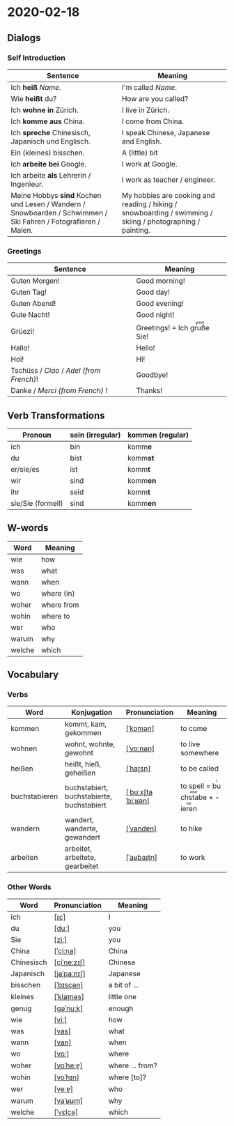 # 2020-02-18

## Dialogs

### Self Introduction

| Sentence                                                                                                         | Meaning                                                                                                    |
| ---------------------------------------------------------------------------------------------------------------- | ---------------------------------------------------------------------------------------------------------- |
| Ich **heiß** *Name*.                                                                                             | I'm called *Name*.                                                                                         |
| Wie **heißt** du?                                                                                                | How are you called?                                                                                        |
| Ich **wohne** **in** Zürich.                                                                                     | I live in Zürich.                                                                                          |
| Ich **komme** **aus** China.                                                                                     | I come from China.                                                                                         |
| Ich **spreche** Chinesisch, Japanisch und Englisch.                                                              | I speak Chinese, Japanese and English.                                                                     |
| Ein (kleines) bisschen.                                                                                          | A (little) bit                                                                                             |
| Ich **arbeite** **bei** Google.                                                                                  | I work at Google.                                                                                          |
| Ich arbeite **als** Lehrerin / Ingenieur.                                                                        | I work as teacher / engineer.                                                                              |
| Meine Hobbys **sind** Kochen und Lesen / Wandern / Snowboarden / Schwimmen / Ski Fahren / Fotografieren / Malen. | My hobbies are cooking and reading / hiking / snowboarding / swimming / skiing / photographing / painting. |

### Greetings

| Sentence                                 | Meaning                                                |
| ---------------------------------------- | ------------------------------------------------------ |
| Guten Morgen!                            | Good morning!                                          |
| Guten Tag!                               | Good day!                                              |
| Guten Abend!                             | Good evening!                                          |
| Gute Nacht!                              | Good night!                                            |
| Grüezi!                                  | Greetings! = Ich <ruby>gruße<rt>greet</rt></ruby> Sie! |
| Hallo!                                   | Hello!                                                 |
| Hoi!                                     | Hi!                                                    |
| Tschüss / *Ciao* / *Adel (from French)*! | Goodbye!                                               |
| Danke / *Merci (from French)* !          | Thanks!                                                |

## Verb Transformations

| Pronoun           | sein (irregular) | komm**en** (regular) |
| ----------------- | ---------------- | -------------------- |
| ich               | bin              | komm**e**            |
| du                | bist             | komm**st**           |
| er/sie/es         | ist              | komm**t**            |
| wir               | sind             | komm**en**           |
| ihr               | seid             | komm**t**            |
| sie/Sie (formell) | sind             | komm**en**           |

## W-words

| Word   | Meaning    |
| ------ | ---------- |
| wie    | how        |
| was    | what       |
| wann   | when       |
| wo     | where (in) |
| woher  | where from |
| wohin  | where to   |
| wer    | who        |
| warum  | why        |
| welche | which      |

## Vocabulary

### Verbs

| Word          | Konjugation                               | Pronunciation                                                                   | Meaning                                                                             |
| ------------- | ----------------------------------------- | ------------------------------------------------------------------------------- | ----------------------------------------------------------------------------------- |
| kommen        | kommt, kam, gekommen                      | [[ˈkɔmən]](https://cdn.duden.de/_media_/audio/ID4111331_23791721.mp3)           | to come                                                                             |
| wohnen        | wohnt, wohnte, gewohnt                    | [[ˈvoːnən]](https://cdn.duden.de/_media_/audio/ID4112024_161392289.mp3)         | to live somewhere                                                                   |
| heißen        | heißt, hieß, geheißen                     | [[ˈhaɪ̯sn̩]](https://cdn.duden.de/_media_/audio/ID4111695_403590219.mp3)        | to be called                                                                        |
| buchstabieren | buchstabiert, buchstabierte, buchstabiert | [[ˌbuːxʃtaˈbiːʁən]](https://cdn.duden.de/_media_/audio/ID4117528_477073355.mp3) | to spell = <ruby>buchstabe<rt>letter</rt></ruby> + <ruby>-ieren<rt>-ise</rt></ruby> |
| wandern       | wandert, wanderte, gewandert              | [[ˈvandɐn]](https://cdn.duden.de/_media_/audio/ID4116349_457041469.mp3)         | to hike                                                                             |
| arbeiten      | arbeitet, arbeitete, gearbeitet           | [[ˈaʁbaɪ̯tn̩]](https://cdn.duden.de/_media_/audio/ID4111957_181980059.mp3)      | to work                                                                             |

### Other Words

| Word       | Pronunciation                                                                       | Meaning         |
| ---------- | ----------------------------------------------------------------------------------- | --------------- |
| ich        | [[ɪç]](https://cdn.duden.de/_media_/audio/ID4110789_408990785.mp3)                  | I               |
| du         | [[duː]](https://cdn.duden.de/_media_/audio/ID4106667_72990169.mp3)                  | you             |
| Sie        | [[ziː]](https://cdn.duden.de/_media_/audio/ID4113817_416400962.mp3)                 | you             |
| China      | [[ˈçiːna]](https://cdn.duden.de/_media_/audio/ID4116832_166090562.mp3)              | China           |
| Chinesisch | [[çiˈneːzɪʃ]](https://cdn.duden.de/_media_/audio/ID4112636_274046959.mp3)           | Chinese         |
| Japanisch  | [[jaˈpaːnɪʃ]](https://upload.wikimedia.org/wikipedia/commons/a/a0/De-Japanisch.ogg) | Japanese        |
| bisschen   | [[ˈbɪsçən]](https://cdn.duden.de/_media_/audio/ID4117202_406183566.mp3)             | a bit of ...    |
| kleines    | [[ˈklaɪ̯nəs]](https://upload.wikimedia.org/wikipedia/commons/a/ad/De-kleines.ogg)   | little one      |
| genug      | [[ɡəˈnuːk]](https://cdn.duden.de/_media_/audio/ID4111600_233821106.mp3)             | enough          |
| wie        | [[viː]](https://cdn.duden.de/_media_/audio/ID4112247_188871001.mp3)                 | how             |
| was        | [[vas]](https://cdn.duden.de/_media_/audio/ID4108087_169239916.mp3)                 | what            |
| wann       | [[van]](https://cdn.duden.de/_media_/audio/ID4115453_516012268.mp3)                 | when            |
| wo         | [[voː]](https://cdn.duden.de/_media_/audio/ID4112236_189466343.mp3)                 | where           |
| woher      | [[voˈheːɐ̯]](https://cdn.duden.de/_media_/audio/ID4117105_326491312.mp3)            | where ... from? |
| wohin      | [[voˈhɪn]](https://cdn.duden.de/_media_/audio/ID4114255_374151900.mp3)              | where [to]?     |
| wer        | [[veːɐ̯]](https://cdn.duden.de/_media_/audio/ID4108115_534510387.mp3)               | who             |
| warum      | [[vaˈʁʊm]](https://cdn.duden.de/_media_/audio/ID4115043_119637869.mp3)              | why             |
| welche     | [[ˈvɛlçə]](https://upload.wikimedia.org/wikipedia/commons/4/4b/De-welche.ogg)       | which           |